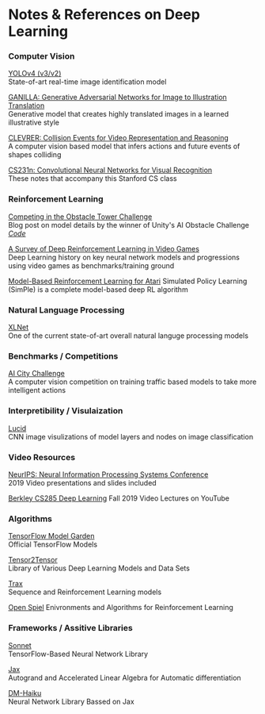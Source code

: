 # Notes & References on Deep Learning 

### Computer Vision
[YOLOv4 (v3/v2)](https://github.com/AlexeyAB/darknet)  
State-of-art real-time image identification model  
     
[GANILLA: Generative Adversarial Networks for Image to Illustration Translation](https://github.com/giddyyupp/ganilla)  
Generative model that creates highly translated images in a learned illustrative style  

[CLEVRER: Collision Events for Video Representation and Reasoning](http://clevrer.csail.mit.edu/)  
A computer vision based model that infers actions and future events of shapes colliding  

[CS231n: Convolutional Neural Networks for Visual Recognition](https://cs231n.github.io/)  
These notes that accompany this Stanford CS class  




### Reinforcement Learning 
[Competing in the Obstacle Tower Challenge](https://blog.aqnichol.com/2019/07/24/competing-in-the-obstacle-tower-challenge/)  
Blog post on model details by the winner of Unity's AI Obstacle Challenge  
*[Code](https://github.com/unixpickle/obs-tower2)*  

[A Survey of Deep Reinforcement Learning in Video Games](https://arxiv.org/pdf/1912.10944v2.pdf)  
Deep Learning history on key neural network models and progressions using video games as benchmarks/training ground  

[Model-Based Reinforcement Learning for Atari](https://sites.google.com/view/modelbasedrlatari/home)
Simulated Policy Learning (SimPle) is a complete model-based deep RL algorithm
 


### Natural Language Processing
[XLNet](https://github.com/zihangdai/xlnet)  
One of the current state-of-art overall natural languge processing models



### Benchmarks / Competitions
[AI City Challenge](https://www.aicitychallenge.org/)  
A computer vision competition on training traffic based models to take more intelligent actions 




### Interpretibility / Visulaization
[Lucid](https://github.com/tensorflow/lucid)   
CNN image visulizations of model layers and nodes on image classification   



### Video Resources
[NeurIPS: Neural Information Processing Systems Conference](https://slideslive.com/neurips)  
2019 Video presentations and slides included 

[Berkley CS285 Deep Learning](https://www.youtube.com/playlist?list=PLkFD6_40KJIwhWJpGazJ9VSj9CFMkb79A)
Fall 2019 Video Lectures on YouTube




### Algorithms
[TensorFlow Model Garden](https://github.com/tensorflow/models/tree/master/official)  
Official TensorFlow Models  

[Tensor2Tensor](https://github.com/tensorflow/tensor2tensor)  
Library of Various Deep Learning Models and Data Sets  

[Trax](https://github.com/google/trax)  
Sequence and Reinforcement Learning models

[Open Spiel](https://github.com/deepmind/open_spiel)
Enivronments and Algorithms for Reinforcement Learning  


### Frameworks / Assitive Libraries
[Sonnet](https://github.com/deepmind/sonnet)  
TensorFlow-Based Neural Network Library  

[Jax](https://github.com/google/jax)  
Autogrand and Accelerated Linear Algebra for Automatic differentiation  

[DM-Haiku](https://github.com/deepmind/dm-haiku)  
Neural Network Library Bassed on Jax  
